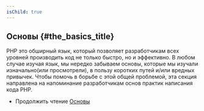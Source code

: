 ```yaml
---
isChild: true
---
```


## Основы {#the_basics_title}

PHP это обширный язык, который позволяет разработчикам всех уровней производить код не только быстро, но и эффективно.
В любом случае изучая язык, мы нередко забываем основы, которые мы изучали изначально(или просмотрели), в пользу 
коротких путей и/или вредных привычек. Чтобы помочь в борьбе с этой общей проблемой, эта секция направлена на 
напоминание разработчикам основ практик написания кода PHP.

* Продолжить чтение [Основы](/ru-php-the-right-way/pages/Основы.html)
